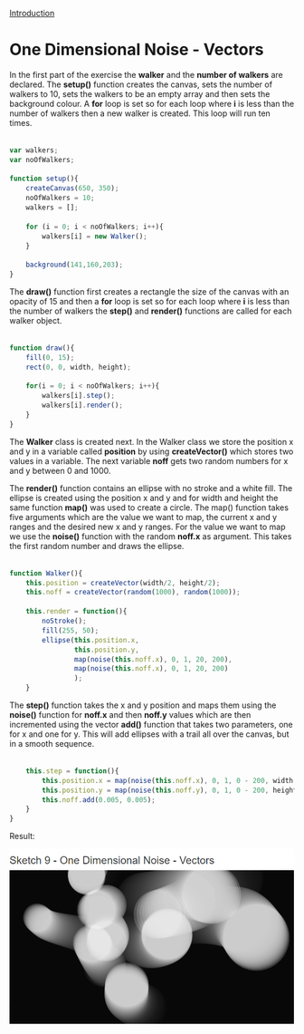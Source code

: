 [Introduction](../)

# One Dimensional Noise - Vectors

In the first part of the exercise the **walker** and the **number of walkers** are declared. The **setup()** function creates the canvas, sets the number of walkers to 10, sets the walkers to be an empty array and then sets the background colour. A **for** loop is set so for each loop where **i** is less than the number of walkers then a new walker is created. This loop will run ten times.

```js

var walkers;
var noOfWalkers;

function setup(){
    createCanvas(650, 350);
    noOfWalkers = 10;
    walkers = [];

    for (i = 0; i < noOfWalkers; i++){
        walkers[i] = new Walker();
    }

    background(141,160,203);
}
```
The **draw()** function first creates a rectangle the size of the canvas with an opacity of 15 and then a **for** loop is set so for each loop where **i** is less than the number of walkers the **step()** and **render()** functions are called for each walker object.

```js

function draw(){
    fill(0, 15);
    rect(0, 0, width, height);

    for(i = 0; i < noOfWalkers; i++){
        walkers[i].step();
        walkers[i].render();
    }
}
```
The **Walker** class is created next. In the Walker class we store the position x and y in a variable called **position** by using  **createVector()** which stores two values in a variable. The next variable **noff** gets two random numbers for x and y between 0 and 1000.

The **render()** function contains an ellipse with no stroke and a white fill. The ellipse is created using the position x and y and for width and height the same function **map()** was used to create a circle. The map() function takes five arguments which are the value we want to map, the current x and y ranges and the desired new x and y ranges. For the value we want to map we use the **noise()** function with the random **noff.x** as argument. This takes the first random number and draws the ellipse.

```js

function Walker(){
    this.position = createVector(width/2, height/2);
    this.noff = createVector(random(1000), random(1000));

    this.render = function(){
        noStroke();
        fill(255, 50);
        ellipse(this.position.x,
                this.position.y,
                map(noise(this.noff.x), 0, 1, 20, 200),
                map(noise(this.noff.x), 0, 1, 20, 200)
                );
    }
```
The **step()** function takes the x and y position and maps them using the **noise()** function for **noff.x** and then **noff.y** values which are then incremented using the vector **add()** function that takes two parameters, one for x and one for y. This will add ellipses with a trail all over the canvas, but in a smooth sequence.

```js

    this.step = function(){
        this.position.x = map(noise(this.noff.x), 0, 1, 0 - 200, width + 200);
        this.position.y = map(noise(this.noff.y), 0, 1, 0 - 200, height + 200);
        this.noff.add(0.005, 0.005);
    }
}
```

Result:

![One Dimensional Noise - Vectors](img/Sketch09.PNG?raw=true "One Dimensional Noise - Vectors")
